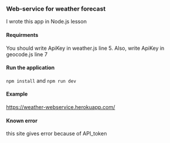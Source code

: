 ### Web-service for weather forecast <br />
I wrote this app in Node.js lesson <br />
#### Requirments
You should write ApiKey in weather.js line 5. Also, write ApiKey in geocode.js line 7
#### Run the application 
`npm install` and `npm run dev` <br />
#### Example
https://weather-webservice.herokuapp.com/ 
#### Known error
this site gives error because of API_token <br />

